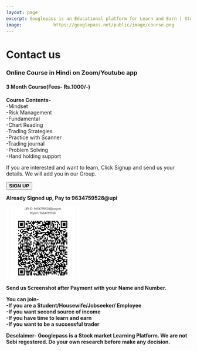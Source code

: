 ```yaml
---
layout: page
excerpt: Googlepass is an Educational platform for Learn and Earn | Stock Market | Live Trading | Investment Ideas | Second Income Source | Option Strategies| Grow Your Money | Trading strategies | Price Action | Trading BTSTT.
image:            https://googlepass.net/public/image/course.png
---
```


# Contact us

<h3>Online Course in Hindi on Zoom/Youtube app</h3>

<h4> 3 Month Course(Fees- Rs.1000/-)</h4>

<b>Course Contents-</b><br>
  -Mindset<br>
  -Risk Management<br>
  -Fundamental<br>
  -Chart Reading<br>
  -Trading Strategies<br>
  -Practice with Scanner<br>
  -Trading journal<br>
  -Problem Solving<br>
  -Hand holding support<br>


<p>If you are interested and want to learn, Click Signup and send us your details. We will add you in our Group.</p>
  
<button onclick="window.open('https://form.jotform.com/230123549488460','_self');"><b>SIGN UP</b></button>

<p><b>Already Signed up, Pay to <b>9634759528@upi</b></p>

<a href="/public/image/qrcode.png"><img src="/public/image/qrcode.png" border="0" width="200" height="200" align="center" alt="qrcode"></a><br>
        
<p>Send us Screenshot after Payment with your Name and Number.</p>

<p>You can join-<br>
  -If you are a Student/Housewife/Jobseeker/ Employee<br>
  -If you want second source of income<br>
  -If you have time to learn and earn <br>
  -If you want to be a successful trader<br></p>

<p>Desclaimer- Googlepass is a Stock market Learning Platform. We are not Sebi regestered. Do your own research before make any decision.</p>
  


